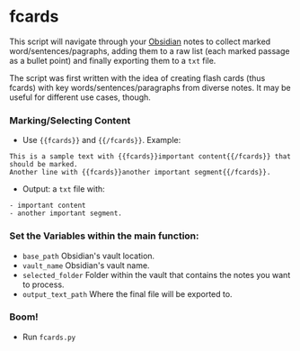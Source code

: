 # fcards

This script will navigate through your [Obsidian](https://obsidian.md/) notes to collect marked word/sentences/pagraphs, adding them to a raw list (each marked passage as a bullet point) and finally exporting them to a `txt` file.

The script was first written with the idea of creating flash cards (thus fcards) with key words/sentences/paragraphs from diverse notes. It may be useful for different use cases, though.

### Marking/Selecting Content

- Use `{{fcards}}` and `{{/fcards}}`. Example:

```
This is a sample text with {{fcards}}important content{{/fcards}} that should be marked.
Another line with {{fcards}}another important segment{{/fcards}}.
```
- Output: a `txt` file with:

```
- important content
- another important segment.
```

### Set the Variables within the main function:

- `base_path` Obsidian's vault location.
- `vault_name` Obsidian's vault name.
- `selected_folder` Folder within the vault that contains the notes you want to process.
- `output_text_path` Where the final file will be exported to.

### Boom!

- Run `fcards.py`
